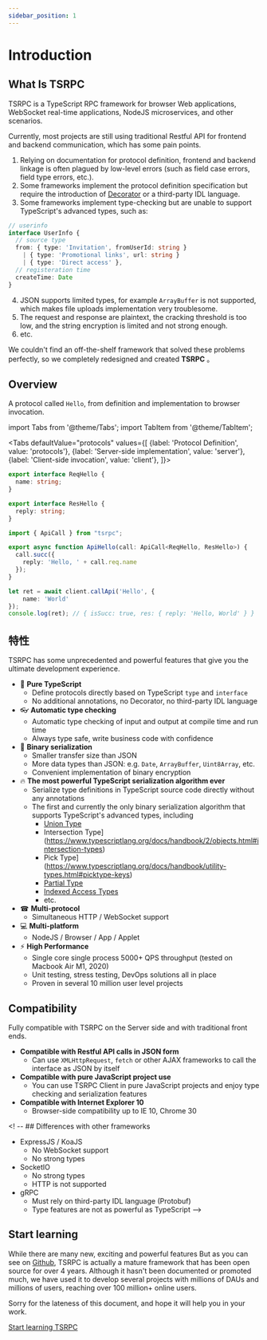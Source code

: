 ```yaml
---
sidebar_position: 1
---
```


# Introduction

## What Is TSRPC 

TSRPC is a TypeScript RPC framework for browser Web applications, WebSocket real-time applications, NodeJS microservices, and other scenarios.

<!-- Today, more and more teams are using TypeScript + NodeJS to develop backend services.
NodeJS greatly lowers the barrier to full-stack development, while TypeScript provides the most powerful type detection system ever.
Sharing logic code and type definitions between frontend and backend greatly improves development efficiency. -->

Currently, most projects are still using traditional Restful API for frontend and backend communication, which has some pain points.
1. Relying on documentation for protocol definition, frontend and backend linkage is often plagued by low-level errors (such as field case errors, field type errors, etc.).
2. Some frameworks implement the protocol definition specification but require the introduction of [Decorator](https://www.typescriptlang.org/docs/handbook/decorators.html#decorators) or a third-party IDL language.
3. Some frameworks implement type-checking but are unable to support TypeScript's advanced types, such as:
```ts
// userinfo
interface UserInfo {
  // source type
  from: { type: 'Invitation', fromUserId: string }
    | { type: 'Promotional links', url: string }
    | { type: 'Direct access' },
  // registeration time
  createTime: Date
}
```
4. JSON supports limited types, for example `ArrayBuffer` is not supported, which makes file uploads implementation very troublesome.
5. The request and response are plaintext, the cracking threshold is too low, and the string encryption is limited and not strong enough.
6. etc.

We couldn't find an off-the-shelf framework that solved these problems perfectly, so we completely redesigned and created **TSRPC** 。

## Overview

A protocol called `Hello`, from definition and implementation to browser invocation.

import Tabs from '@theme/Tabs';
import TabItem from '@theme/TabItem';

<Tabs
  defaultValue="protocols"
  values={[
    {label: 'Protocol Definition', value: 'protocols'},
    {label: 'Server-side implementation', value: 'server'},
    {label: 'Client-side invocation', value: 'client'},
  ]}>
  <TabItem value="protocols">

```ts
export interface ReqHello {
  name: string;
}

export interface ResHello {
  reply: string;
}
```

  </TabItem>

  <TabItem value="server">

```ts
import { ApiCall } from "tsrpc";

export async function ApiHello(call: ApiCall<ReqHello, ResHello>) {
  call.succ({
    reply: 'Hello, ' + call.req.name
  });
}
```

  </TabItem>

  <TabItem value="client">

```ts
let ret = await client.callApi('Hello', {
    name: 'World'
});
console.log(ret); // { isSucc: true, res: { reply: 'Hello, World' } }
```

  </TabItem>
</Tabs>

## 特性
TSRPC has some unprecedented and powerful features that give you the ultimate development experience.

- 🥤 **Pure TypeScript**
  - Define protocols directly based on TypeScript `type` and `interface`
  - No additional annotations, no Decorator, no third-party IDL language
- 👓 **Automatic type checking**
  - Automatic type checking of input and output at compile time and run time
  - Always type safe, write business code with confidence
- 💾 **Binary serialization**
  - Smaller transfer size than JSON
  - More data types than JSON: e.g. `Date`, `ArrayBuffer`, `Uint8Array`, etc.
  - Convenient implementation of binary encryption
- 🔥 **The most powerful TypeScript serialization algorithm ever**
    - Serialize type definitions in TypeScript source code directly without any annotations
    - The first and currently the only binary serialization algorithm that supports TypeScript's advanced types, including
      - [Union Type](https://www.typescriptlang.org/docs/handbook/2/everyday-types.html#union-types)
      - Intersection Type](https://www.typescriptlang.org/docs/handbook/2/objects.html#intersection-types)
      - Pick Type](https://www.typescriptlang.org/docs/handbook/utility-types.html#picktype-keys)
      - [Partial Type](https://www.typescriptlang.org/docs/handbook/utility-types.html#partialtype)
      - [Indexed Access Types](https://www.typescriptlang.org/docs/handbook/2/indexed-access-types.html)
      - etc.
- ☎ **Multi-protocol**
  - Simultaneous HTTP / WebSocket support
- 💻 **Multi-platform**
  - NodeJS / Browser / App / Applet
- ⚡️ **High Performance**
  - Single core single process 5000+ QPS throughput (tested on Macbook Air M1, 2020)
  - Unit testing, stress testing, DevOps solutions all in place
  - Proven in several 10 million user level projects


## Compatibility

Fully compatible with TSRPC on the Server side and with traditional front ends.

- **Compatible with Restful API calls in JSON form**
  - Can use `XMLHttpRequest`, `fetch` or other AJAX frameworks to call the interface as JSON by itself
- **Compatible with pure JavaScript project use**
  - You can use TSRPC Client in pure JavaScript projects and enjoy type checking and serialization features
- **Compatible with Internet Explorer 10**
  - Browser-side compatibility up to IE 10, Chrome 30

<! -- ## Differences with other frameworks
- ExpressJS / KoaJS
  - No WebSocket support
  - No strong types
- SocketIO
  - No strong types
  - HTTP is not supported
- gRPC
  - Must rely on third-party IDL language (Protobuf)
  - Type features are not as powerful as TypeScript -->

## Start learning

While there are many new, exciting and powerful features
But as you can see on [Github](https://github.com/k8w/tsrpc), TSRPC is actually a mature framework that has been open source for over 4 years. Although it hasn't been documented or promoted much, we have used it to develop several projects with millions of DAUs and millions of users, reaching over 100 million+ online users.

Sorry for the lateness of this document, and hope it will help you in your work.

[Start learning TSRPC](get-started/create-tsrpc-app.md)